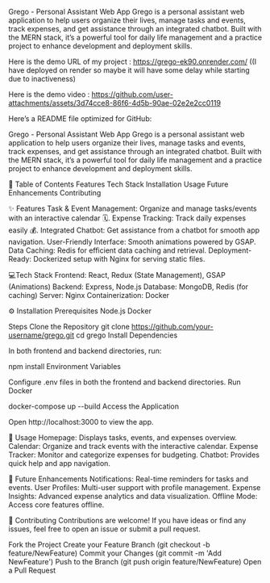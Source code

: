 Grego - Personal Assistant Web App
Grego is a personal assistant web application to help users organize their lives, manage tasks and events, track expenses, and get assistance through an integrated chatbot. Built with the MERN stack, it’s a powerful tool for daily life management and a practice project to enhance development and deployment skills.

Here is the demo URL of my project : https://grego-ek90.onrender.com/
((I have deployed on render so maybe it will have some delay while starting due to inactiveness)

Here is the demo video :
https://github.com/user-attachments/assets/3d74cce8-86f6-4d5b-90ae-02e2e2cc0119



Here’s a README file optimized for GitHub:

Grego - Personal Assistant Web App
Grego is a personal assistant web application to help users organize their lives, manage tasks and events, track expenses, and get assistance through an integrated chatbot. Built with the MERN stack, it’s a powerful tool for daily life management and a practice project to enhance development and deployment skills.

<!-- Optional: Add an image banner of your project -->

📝 Table of Contents
Features
Tech Stack
Installation
Usage
Future Enhancements
Contributing


✨ Features
Task & Event Management: Organize and manage tasks/events with an interactive calendar 🗓️.
Expense Tracking: Track daily expenses easily 💰.
Integrated Chatbot: Get assistance from a chatbot for smooth app navigation.
User-Friendly Interface: Smooth animations powered by GSAP.
Data Caching: Redis for efficient data caching and retrieval.
Deployment-Ready: Dockerized setup with Nginx for serving static files.

💻Tech Stack
Frontend: React, Redux (State Management), GSAP (Animations)
Backend: Express, Node.js
Database: MongoDB, Redis (for caching)
Server: Nginx
Containerization: Docker


⚙️ Installation
Prerequisites
Node.js
Docker

Steps
Clone the Repository
git clone https://github.com/your-username/grego.git
cd grego
Install Dependencies

In both frontend and backend directories, run:

npm install
Environment Variables

Configure .env files in both the frontend and backend directories.
Run Docker

docker-compose up --build
Access the Application

Open http://localhost:3000 to view the app.

🚀 Usage
Homepage: Displays tasks, events, and expenses overview.
Calendar: Organize and track events with the interactive calendar.
Expense Tracker: Monitor and categorize expenses for budgeting.
Chatbot: Provides quick help and app navigation.

🌟 Future Enhancements
Notifications: Real-time reminders for tasks and events.
User Profiles: Multi-user support with profile management.
Expense Insights: Advanced expense analytics and data visualization.
Offline Mode: Access core features offline.

🤝 Contributing
Contributions are welcome! If you have ideas or find any issues, feel free to open an issue or submit a pull request.

Fork the Project
Create your Feature Branch (git checkout -b feature/NewFeature)
Commit your Changes (git commit -m 'Add NewFeature')
Push to the Branch (git push origin feature/NewFeature)
Open a Pull Request




